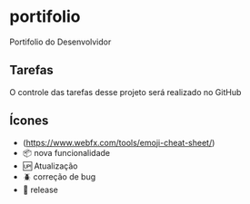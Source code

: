 # portifolio
Portifolio do Desenvolvidor

## Tarefas

O controle das tarefas desse projeto será realizado no GitHub

## Ícones
- (https://www.webfx.com/tools/emoji-cheat-sheet/)
- :package: nova funcionalidade
- :up: Atualização
- :beetle: correção de bug
- :checkered_flag: release